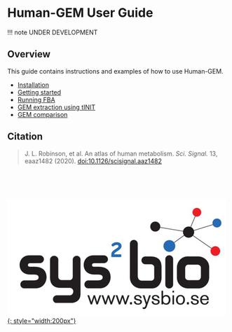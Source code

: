 # Human-GEM User Guide

!!! note
	UNDER DEVELOPMENT

## Overview

This guide contains instructions and examples of how to use Human-GEM.

- [Installation](installation.md)
- [Getting started](getting_started.md)
- [Running FBA](running_fba.md)
- [GEM extraction using tINIT](gem_extraction.md)
- [GEM comparison](gem_comparison.md)


## Citation

> J. L. Robinson, et al. An atlas of human metabolism. _Sci. Signal._ 13, eaaz1482 (2020). [doi:10.1126/scisignal.aaz1482](https://doi.org/10.1126/scisignal.aaz1482)


<br/><br/><br/>

[![SysBio](img/sysbio_logo.png){: style="width:200px"}](https://www.sysbio.se/)